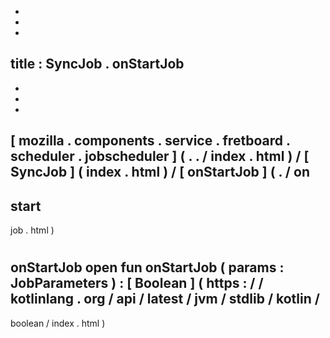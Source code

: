 -
-
-
title
:
SyncJob
.
onStartJob
-
-
-
-
[
mozilla
.
components
.
service
.
fretboard
.
scheduler
.
jobscheduler
]
(
.
.
/
index
.
html
)
/
[
SyncJob
]
(
index
.
html
)
/
[
onStartJob
]
(
.
/
on
-
start
-
job
.
html
)
#
onStartJob
open
fun
onStartJob
(
params
:
JobParameters
)
:
[
Boolean
]
(
https
:
/
/
kotlinlang
.
org
/
api
/
latest
/
jvm
/
stdlib
/
kotlin
/
-
boolean
/
index
.
html
)
